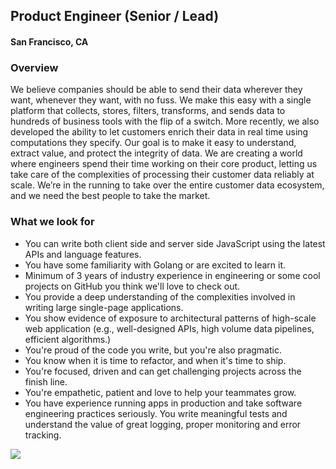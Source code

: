 ## Product Engineer (Senior / Lead)
#### San Francisco, CA

### Overview
We believe companies should be able to send their data wherever they want, whenever they want, with no fuss. We make this easy with a single platform that collects, stores, filters, transforms, and sends data to hundreds of business tools with the flip of a switch. More recently, we also developed the ability to let customers enrich their data in real time using computations they specify. Our goal is to make it easy to understand, extract value, and protect the integrity of data. We are creating a world where engineers spend their time working on their core product, letting us take care of the complexities of processing their customer data reliably at scale. We’re in the running to take over the entire customer data ecosystem, and we need the best people to take the market.

### What we look for
+	You can write both client side and server side JavaScript using the latest APIs and language features.
+	You have some familiarity with Golang or are excited to learn it.
+	Minimum of 3 years of industry experience in engineering or some cool projects on GitHub you think we'll love to check out.
+	You provide a deep understanding of the complexities involved in writing large single-page applications.
+	You show evidence of exposure to architectural patterns of high-scale web application (e.g., well-designed APIs, high volume data pipelines, efficient algorithms.)
+	You're proud of the code you write, but you're also pragmatic.
+	You know when it is time to refactor, and when it's time to ship.
+	You're focused, driven and can get challenging projects across the finish line.
+	You're empathetic, patient and love to help your teammates grow.
+	You have experience running apps in production and take software engineering practices seriously. You write meaningful tests and understand the value of great logging, proper monitoring and error tracking.


[<img src='https://dabuttonfactory.com/button.png?t=Learn+More&f=Calibri-Bold&ts=24&tc=fff&hp=20&vp=8&c=5&bgt=unicolored&bgc=29aafe'>](https://letsrockit.co/job/u2vnbwvuda-fullstack-engineer-lead-node-js)
